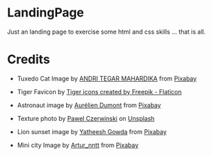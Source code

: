 # LandingPage
Just an landing page to exercise some html and css skills ... that is all.

# Credits
- Tuxedo Cat Image by <a href="https://pixabay.com/users/andsproject-26081561/?utm_source=link-attribution&amp;utm_medium=referral&amp;utm_campaign=image&amp;utm_content=7107686">ANDRI TEGAR MAHARDIKA</a> from <a href="https://pixabay.com//?utm_source=link-attribution&amp;utm_medium=referral&amp;utm_campaign=image&amp;utm_content=7107686">Pixabay</a>

- Tiger Favicon by <a href="https://www.flaticon.com/free-icons/tiger" title="tiger icons">Tiger icons created by Freepik - Flaticon</a>

- Astronaut image by <a href="https://pixabay.com/users/aurel_cham-25264338/?utm_source=link-attribution&amp;utm_medium=referral&amp;utm_campaign=image&amp;utm_content=7100270">Aurélien Dumont</a> from <a href="https://pixabay.com//?utm_source=link-attribution&amp;utm_medium=referral&amp;utm_campaign=image&amp;utm_content=7100270">Pixabay</a>

- Texture photo by <a href="https://unsplash.com/@pawel_czerwinski?utm_source=unsplash&utm_medium=referral&utm_content=creditCopyText">Pawel Czerwinski</a> on <a href="https://unsplash.com/wallpapers?utm_source=unsplash&utm_medium=referral&utm_content=creditCopyText">Unsplash</a>

- Lion sunset image by <a href="https://pixabay.com/users/5187396-5187396/?utm_source=link-attribution&amp;utm_medium=referral&amp;utm_campaign=image&amp;utm_content=2305938">Yatheesh Gowda</a> from <a href="https://pixabay.com//?utm_source=link-attribution&amp;utm_medium=referral&amp;utm_campaign=image&amp;utm_content=2305938">Pixabay</a>

- Mini city Image by <a href="https://pixabay.com/users/artur_nntt-23279354/?utm_source=link-attribution&amp;utm_medium=referral&amp;utm_campaign=image&amp;utm_content=6704041">Artur_nntt</a> from <a href="https://pixabay.com//?utm_source=link-attribution&amp;utm_medium=referral&amp;utm_campaign=image&amp;utm_content=6704041">Pixabay</a>